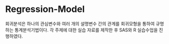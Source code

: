 # Regression-Model

회귀분석은 하나의 관심변수와 여러 개의 설명변수 간의 관계를 회귀모형을 통하여 규명하는 통계분석기법이다. 각 주제에 대한 실습 자료를 제작한 후 SAS와 R 실습수업을 진행하였다.
